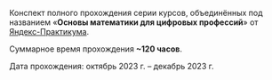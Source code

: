 Конспект полного прохождения серии курсов, объединённых под названием «**Основы математики для цифровых профессий**» от [Яндекс-Практикума](https://practicum.yandex.ru/profile/math-foundations/). 

Суммарное время прохождения **~120 часов**. 

Дата прохождения: октябрь 2023 г. – декабрь 2023 г.